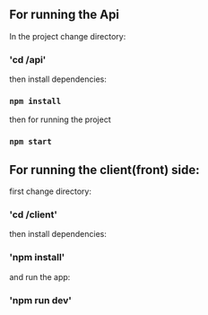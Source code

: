 ## For running the Api

In the project change directory:

### 'cd /api'

then install dependencies:

### `npm install`
 
then for running the project

### `npm start`

## For running the client(front) side:

first change directory:

### 'cd /client' 

then install dependencies:

### 'npm install'

and run the app:

### 'npm run dev' 

